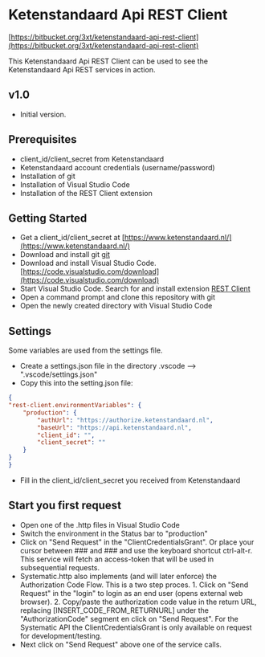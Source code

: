 # Ketenstandaard Api REST Client

[https://bitbucket.org/3xt/ketenstandaard-api-rest-client](https://bitbucket.org/3xt/ketenstandaard-api-rest-client)

This Ketenstandaard Api REST Client can be used to see the Ketenstandaard Api REST services in action.

## v1.0

* Initial version.

## Prerequisites

* client_id/client_secret from Ketenstandaard
* Ketenstandaard account credentials (username/password)
* Installation of git
* Installation of Visual Studio Code
* Installation of the REST Client extension

## Getting Started

* Get a client_id/client_secret at [https://www.ketenstandaard.nl/](https://www.ketenstandaard.nl/)
* Download and install git [git](https://git-scm.com/downloads)
* Download and install Visual Studio Code. [https://code.visualstudio.com/download](https://code.visualstudio.com/download)
* Start Visual Studio Code. Search for and install extension [REST Client](https://marketplace.visualstudio.com/items?itemName=humao.rest-client)
* Open a command prompt and clone this repository with git
* Open the newly created directory with Visual Studio Code

## Settings
Some variables are used from the settings file. 
* Create a settings.json file in the directory .vscode --> ".vscode/settings.json"
* Copy this into the setting.json file:

```json
{
"rest-client.environmentVariables": {
	"production": {
		"authUrl": "https://authorize.ketenstandaard.nl",
		"baseUrl": "https://api.ketenstandaard.nl",
		"client_id": "",
		"client_secret": ""
	}
}
}
```
* Fill in the client_id/client_secret you received from Ketenstandaard

## Start you first request
* Open one of the .http files in Visual Studio Code
* Switch the environment in the Status bar to "production"
* Click on "Send Request" in the "ClientCredentialsGrant". Or place your cursor between ### and ### and use the keyboard shortcut ctrl-alt-r. This service will fetch an access-token that will be used in subsequential requests.
* Systematic.http also implements (and will later enforce) the Authorization Code Flow. This is a two step proces. 1. Click on "Send Request" in the "login" to login as an end user (opens external web browser). 2. Copy/paste the authorization code value in the return URL, replacing [INSERT_CODE_FROM_RETURNURL] under the "AuthorizationCode" segment en click on "Send Request". For the Systematic API the ClientCredentialsGrant is only available on request for development/testing.
* Next click on "Send Request" above one of the service calls.

